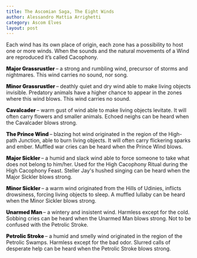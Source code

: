 ```yaml
---
title: The Ascomian Saga, The Eight Winds  
author: Alessandro Mattia Arrighetti
category: Ascom Elves
layout: post
---
```

<p>
Each wind has its own place of origin, each zone has a possibility to host one or more winds.
When the sounds and the natural movements of a Wind are reproduced it’s called Cacophony. 
</p>

<p>
 <span style="font-weight: 900;">
            Major Grassrustler
          </span>  – a strong and rumbling wind, precursor of storms and nightmares. This wind carries no sound, nor song.
</p>
<p>
<span style="font-weight: 900;">
            Minor  Grassrustler
          </span> – deathly quiet and dry wind able to make living objects invisible. Predatory animals have a higher chance to appear in the zones where this wind blows. This wind carries no sound.
</p>
<p>
<span style="font-weight: 900;">
            Cavalcader
          </span> – warm gust of wind able to make living objects levitate. It will often carry flowers and smaller animals. Echoed neighs can be heard when the Cavalcader blows strong. 
</p>
<p>
<span style="font-weight: 900;">
            The Prince Wind
          </span> – blazing hot wind originated in the region of the High-path Junction, able to burn living objects. It will often carry flickering sparks and ember. Muffled war cries can be heard when the Prince Wind blows.
 </p>
 <p>
<span style="font-weight: 900;">
            Major Sickler
          </span> – a humid and slack wind able to force someone to take what does not belong to him/her. Used for the High Cacophony Ritual during the High Cacophony Feast. Steller Jay's hushed singing can be heard when the Major Sickler blows strong.
</p>
<p>
<span style="font-weight: 900;">
            Minor Sickler
          </span> – a warm wind originated from the Hills of Udinies, inflicts drowsiness, forcing living objects to sleep. A muffled lullaby can be heard when the Minor Sickler blows strong.
</p>
<p>
<span style="font-weight: 900;">
            Unarmed Man
          </span> – a wintery and insistent wind. Harmless except for the cold. Sobbing cries can be heard when the Unarmed Man blows strong. Not to be confused with the Petrolic Stroke.
</p>
<p>
<span style="font-weight: 900;">
            Petrolic Stroke
          </span> – a humid and smelly wind originated in the region of the Petrolic Swamps. Harmless except for the bad odor. Slurred calls of desperate help can be heard when the Petrolic Stroke blows strong. 
</p>

[^1]: This is some text for a footnote.
[^2]: Maecenas faucibus mollis interdum. Morbi leo risus, porta ac consectetur ac, vestibulum at eros. Duis mollis, est non commodo luctus, nisi erat porttitor ligula, eget lacinia odio sem nec elit. Integer posuere erat a ante venenatis dapibus posuere velit aliquet. Donec ullamcorper nulla non metus auctor fringilla.